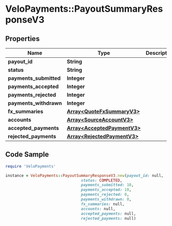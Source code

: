 # VeloPayments::PayoutSummaryResponseV3

## Properties

Name | Type | Description | Notes
------------ | ------------- | ------------- | -------------
**payout_id** | **String** |  | [optional] 
**status** | **String** |  | [optional] 
**payments_submitted** | **Integer** |  | [optional] 
**payments_accepted** | **Integer** |  | [optional] 
**payments_rejected** | **Integer** |  | [optional] 
**payments_withdrawn** | **Integer** |  | 
**fx_summaries** | [**Array&lt;QuoteFxSummaryV3&gt;**](QuoteFxSummaryV3.md) |  | 
**accounts** | [**Array&lt;SourceAccountV3&gt;**](SourceAccountV3.md) |  | 
**accepted_payments** | [**Array&lt;AcceptedPaymentV3&gt;**](AcceptedPaymentV3.md) |  | 
**rejected_payments** | [**Array&lt;RejectedPaymentV3&gt;**](RejectedPaymentV3.md) |  | 

## Code Sample

```ruby
require 'VeloPayments'

instance = VeloPayments::PayoutSummaryResponseV3.new(payout_id: null,
                                 status: COMPLETED,
                                 payments_submitted: 10,
                                 payments_accepted: 10,
                                 payments_rejected: 0,
                                 payments_withdrawn: 0,
                                 fx_summaries: null,
                                 accounts: null,
                                 accepted_payments: null,
                                 rejected_payments: null)
```


